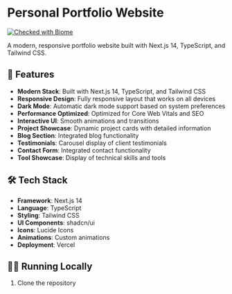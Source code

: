 # Personal Portfolio Website

[![Checked with Biome](https://img.shields.io/badge/Checked_with-Biome-60a5fa?style=flat&logo=biome)](https://biomejs.dev)

A modern, responsive portfolio website built with Next.js 14, TypeScript, and Tailwind CSS.

## 🚀 Features

- **Modern Stack**: Built with Next.js 14, TypeScript, and Tailwind CSS
- **Responsive Design**: Fully responsive layout that works on all devices
- **Dark Mode**: Automatic dark mode support based on system preferences
- **Performance Optimized**: Optimized for Core Web Vitals and SEO
- **Interactive UI**: Smooth animations and transitions
- **Project Showcase**: Dynamic project cards with detailed information
- **Blog Section**: Integrated blog functionality
- **Testimonials**: Carousel display of client testimonials
- **Contact Form**: Integrated contact functionality
- **Tool Showcase**: Display of technical skills and tools

## 🛠 Tech Stack

- **Framework**: Next.js 14
- **Language**: TypeScript
- **Styling**: Tailwind CSS
- **UI Components**: shadcn/ui
- **Icons**: Lucide Icons
- **Animations**: Custom animations
- **Deployment**: Vercel

## 🏃‍♂️ Running Locally

1. Clone the repository
